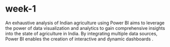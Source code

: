 # week-1
An exhaustive analysis of Indian agriculture using Power BI aims to leverage the power of data visualization and analytics to gain comprehensive insights into the state of agriculture in India. By integrating multiple data sources, Power BI enables the creation of interactive and dynamic dashboards .

